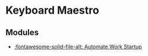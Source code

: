 Keyboard Maestro
===

Modules
---

- [:fontawesome-solid-file-alt: Automate Work Startup](01-automate-work-startup.md)
